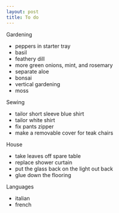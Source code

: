 ```yaml
---
layout: post
title: To do
---
```


Gardening
- peppers in starter tray
- basil
- feathery dill
- more green onions, mint, and rosemary
- separate aloe
- bonsai
- vertical gardening
- moss

Sewing
- tailor short sleeve blue shirt
- tailor white shirt
- fix pants zipper
- make a removable cover for teak chairs

House
- take leaves off spare table
- replace shower curtain
- put the glass back on the light out back
- glue down the flooring

Languages
- italian
- french


